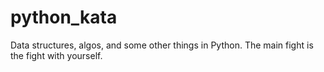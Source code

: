 # python_kata
Data structures, algos, and some other things in Python. The main fight is the fight with yourself.
